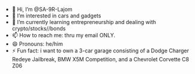 - 👋 Hi, I’m @SA-9R-Lajom
- 👀 I’m interested in cars and gadgets
- 🌱 I’m currently learning entrepreneurship and dealing with crypto/stocks//bonds
- 📫 How to reach me: thru my email ONLY.
- 😄 Pronouns: he/him
- ⚡ Fun fact: i want to own a 3-car garage consisting of a Dodge Charger Redeye Jailbreak, BMW X5M Competition, and a Chevrolet Corvette C8 Z06

<!---
SA-9R-Lajom/SA-9R-Lajom is a ✨ special ✨ repository because its `README.md` (this file) appears on your GitHub profile.
You can click the Preview link to take a look at your changes.
--->
